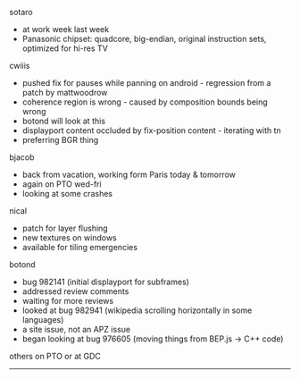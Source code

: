 sotaro
* at work week last week
* Panasonic chipset: quadcore, big-endian, original instruction sets, optimized for hi-res TV

cwiiis
* pushed fix for pauses while panning on android - regression from a patch by mattwoodrow
* coherence region is wrong - caused by composition bounds being wrong
* botond will look at this
* displayport content occluded by fix-position content - iterating with tn
* preferring BGR thing

bjacob
* back from vacation, working form Paris today & tomorrow
* again on PTO wed-fri
* looking at some crashes

nical
* patch for layer flushing
* new textures on windows
* available for tiling emergencies

botond
* bug 982141 (initial displayport for subframes)
* addressed review comments
* waiting for more reviews
* looked at bug 982941 (wikipedia scrolling horizontally in some languages)
* a site issue, not an APZ issue
* began looking at bug 976605 (moving things from BEP.js -> C++ code)

others on PTO or at GDC
________________


